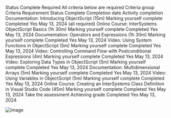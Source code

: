 Status
Complete
Required
All criteria below are required
Criteria group	Criteria	Requirement	Status	Complete	Completion date
Activity completion	Documentation: Introducing ObjectScript (15m)	Marking yourself complete	Completed	Yes	May 13, 2024
(all required)	Online Course: InterSystems ObjectScript Basics (1h 30m)	Marking yourself complete	Completed	Yes	May 13, 2024
Documentation: Operators and Expressions (1h 30m)	Marking yourself complete	Completed	Yes	May 13, 2024
Video: Using System Functions in ObjectScript (5m)	Marking yourself complete	Completed	Yes	May 13, 2024
Video: Controlling Command Flow with Postconditional Expressions (4m)	Marking yourself complete	Completed	Yes	May 13, 2024
Video: Exploring Data Types in ObjectScript (5m)	Marking yourself complete	Completed	Yes	May 13, 2024
Documentation: Multidimensional Arrays (5m)	Marking yourself complete	Completed	Yes	May 13, 2024
Video: Using Variables in ObjectScript (5m)	Marking yourself complete	Completed	Yes	May 13, 2024
Online Course: Creating an InterSystems Class Definition in Visual Studio Code (45m)	Marking yourself complete	Completed	Yes	May 13, 2024
Take the assessment	Achieving grade	Completed	Yes	May 13, 2024

![image](https://github.com/kbohmatx/iris/assets/63165185/a755211a-e51d-4b24-955f-135f448479b4)
